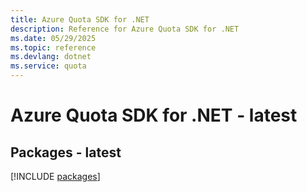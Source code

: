 ```yaml
---
title: Azure Quota SDK for .NET
description: Reference for Azure Quota SDK for .NET
ms.date: 05/29/2025
ms.topic: reference
ms.devlang: dotnet
ms.service: quota
---
```

# Azure Quota SDK for .NET - latest
## Packages - latest
[!INCLUDE [packages](quota-index.md)]